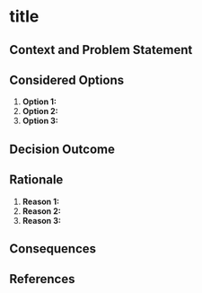 # **title**

## Context and Problem Statement

## Considered Options

1. **Option 1:**
2. **Option 2:**
3. **Option 3:**

## Decision Outcome

## Rationale

1. **Reason 1:**
2. **Reason 2:**
3. **Reason 3:**

## Consequences

## References
